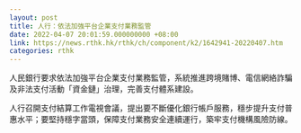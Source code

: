 ```yaml
---
layout: post
title: 人行：依法加強平台企業支付業務監管
date: 2022-04-07 20:01:59.000000000 +08:00
link: https://news.rthk.hk/rthk/ch/component/k2/1642941-20220407.htm
categories: rthk
---
```


人民銀行要求依法加強平台企業支付業務監管，系統推進跨境賭博、電信網絡詐騙及非法支付活動「資金鏈」治理，完善支付體系建設。

人行召開支付結算工作電視會議，提出要不斷優化銀行帳戶服務，穩步提升支付普惠水平；要堅持穩字當頭，保障支付業務安全連續運行，築牢支付機構風險防線。
